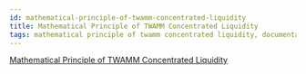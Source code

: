 ```yaml
---
id: mathematical-principle-of-twamm-concentrated-liquidity
title: Mathematical Principle of TWAMM Concentrated Liquidity
tags: mathematical principle of twamm concentrated liquidity, documentation
---
```


[Mathematical Principle of TWAMM Concentrated Liquidity](https://hackmd.io/@luffy/rJf4OUeWq)